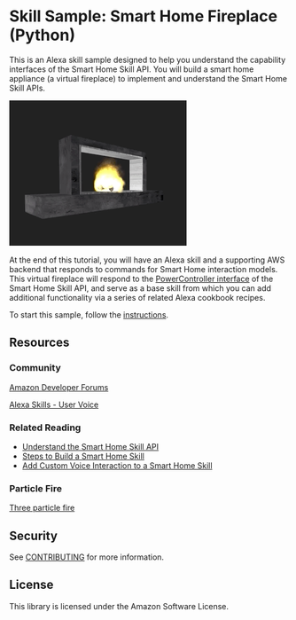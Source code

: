 # Skill Sample: Smart Home Fireplace (Python)

This is an Alexa skill sample designed to help you understand the capability interfaces of the Smart Home Skill API. You will build a smart home appliance (a virtual fireplace) to implement and understand the Smart Home Skill APIs.

![](./instructions/img/fireplace.gif)

At the end of this tutorial, you will have an Alexa skill and a supporting AWS backend that responds to commands for Smart Home interaction models. This virtual fireplace will respond to the [PowerController interface](https://developer.amazon.com/en-US/docs/alexa/device-apis/alexa-powercontroller.html) of the Smart Home Skill API, and serve as a base skill from which you can add additional functionality via a series of related Alexa cookbook recipes.

To start this sample, follow the [instructions](./instructions/README.md).

## Resources

### Community

[Amazon Developer Forums](https://forums.developer.amazon.com/spaces/165/index.html)

[Alexa Skills - User Voice](https://alexa.uservoice.com)

### Related Reading

* [Understand the Smart Home Skill API](https://developer.amazon.com/en-US/docs/alexa/smarthome/understand-the-smart-home-skill-api.html)
* [Steps to Build a Smart Home Skill](https://developer.amazon.com/en-US/docs/alexa/smarthome/steps-to-build-a-smart-home-skill.html)
* [Add Custom Voice Interaction to a Smart Home Skill](https://developer.amazon.com/docs/smarthome/add-custom-voice-interaction-to-a-smart-home-skill.html)

### Particle Fire

[Three particle fire](https://github.com/yomotsu/three-particle-fire)

## Security

See [CONTRIBUTING](CONTRIBUTING.md#security-issue-notifications) for more information.

## License

This library is licensed under the Amazon Software License.
